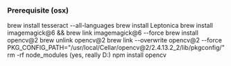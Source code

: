 ### Prerequisite (osx)

brew install tesseract --all-languages
brew install Leptonica
brew install imagemagick@6 && brew link imagemagick@6 --force
brew install opencv@2
brew unlink opencv@2
brew link --overwrite opencv@2 --force
PKG_CONFIG_PATH="/usr/local/Cellar/opencv@2/2.4.13.2_2/lib/pkgconfig/"
rm -rf node_modules (yes, really D:)
npm install opencv